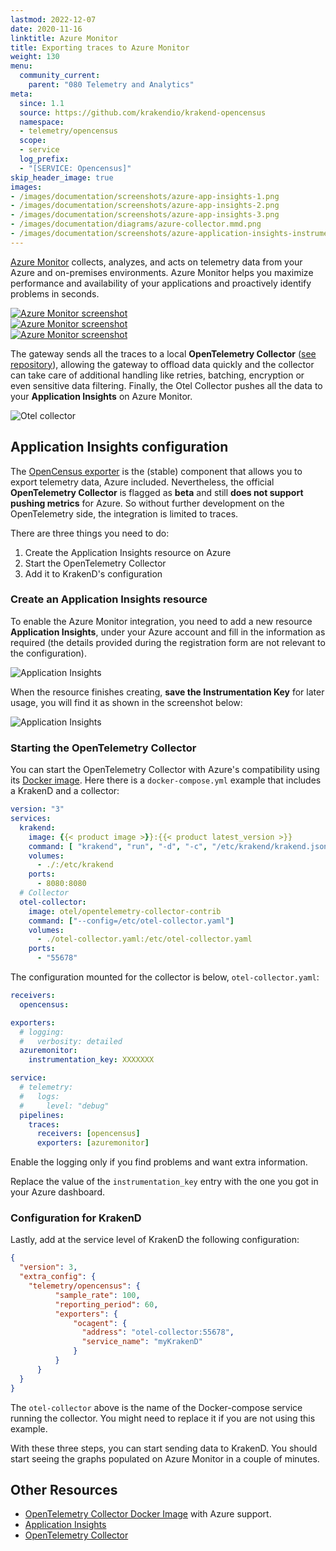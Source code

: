```yaml
---
lastmod: 2022-12-07
date: 2020-11-16
linktitle: Azure Monitor
title: Exporting traces to Azure Monitor
weight: 130
menu:
  community_current:
    parent: "080 Telemetry and Analytics"
meta:
  since: 1.1
  source: https://github.com/krakendio/krakend-opencensus
  namespace:
  - telemetry/opencensus
  scope:
  - service
  log_prefix:
  - "[SERVICE: Opencensus]"
skip_header_image: true
images:
- /images/documentation/screenshots/azure-app-insights-1.png
- /images/documentation/screenshots/azure-app-insights-2.png
- /images/documentation/screenshots/azure-app-insights-3.png
- /images/documentation/diagrams/azure-collector.mmd.png
- /images/documentation/screenshots/azure-application-insights-instrumentation-key.png
---
```


[Azure Monitor](https://azure.microsoft.com/en-us/services/monitor/) collects, analyzes, and acts on telemetry data from your Azure and on-premises environments. Azure Monitor helps you maximize performance and availability of your applications and proactively identify problems in seconds.

<section class="overflow-hidden text-gray-700 ">
  <div class="container">
    <div class="flex flex-wrap -m-1 md:-m-2">
      <div class="flex flex-wrap w-1/3">
        <div class="w-full p-1 md:p-2">
          <a href="/images/documentation/screenshots/azure-app-insights-1.png">
            <img alt="Azure Monitor screenshot" class="shadow-lg hover:scale-110 block object-cover object-center w-full h-full rounded-lg" src="/images/documentation/screenshots/azure-app-insights-1.png">
          </a>
        </div>
      </div>
      <div class="flex flex-wrap w-1/3">
        <div class="w-full p-1 md:p-2">
          <a href="/images/documentation/screenshots/azure-app-insights-2.png">
            <img alt="Azure Monitor screenshot" class="shadow-lg hover:scale-110 block object-cover object-center w-full h-full rounded-lg" src="/images/documentation/screenshots/azure-app-insights-2.png">
          </a>
        </div>
      </div>
      <div class="flex flex-wrap w-1/3">
        <div class="w-full p-1 md:p-2">
          <a href="/images/documentation/screenshots/azure-app-insights-3.png">
            <img alt="Azure Monitor screenshot" class="shadow-lg hover:scale-110 block object-cover object-center w-full h-full rounded-lg" src="/images/documentation/screenshots/azure-app-insights-3.png">
          </a>
        </div>
      </div>
  </div>
</section>


The gateway sends all the traces to a local **OpenTelemetry Collector** ([see repository](https://github.com/open-telemetry/opentelemetry-collector-contrib/tree/main/exporter/azuremonitorexporter)), allowing the gateway to offload data quickly and the collector can take care of additional handling like retries, batching, encryption or even sensitive data filtering. Finally, the Otel Collector pushes all the data to your **Application Insights** on Azure Monitor.

![Otel collector](/images/documentation/diagrams/azure-collector.mmd.png)

## Application Insights configuration
The [OpenCensus exporter](/docs/telemetry/opencensus/) is the (stable) component that allows you to export telemetry data, Azure included. Nevertheless, the official **OpenTelemetry Collector** is flagged as **beta** and still **does not support pushing metrics** for Azure. So without further development on the OpenTelemetry side, the integration is limited to traces.

There are three things you need to do:

1) Create the Application Insights resource on Azure
2) Start the OpenTelemetry Collector
3) Add it to KrakenD's configuration

### Create an Application Insights resource
To enable the Azure Monitor integration, you need to add a new resource **Application Insights**, under your Azure account and fill in the information as required (the details provided during the registration form are not relevant to the configuration).

![Application Insights](/images/documentation/screenshots/azure-application-insights.png)

When the resource finishes creating, **save the Instrumentation Key** for later usage, you will find it as shown in the screenshot below:

![Application Insights](/images/documentation/screenshots/azure-application-insights-instrumentation-key.png)

### Starting the OpenTelemetry Collector
You can start the OpenTelemetry Collector with Azure's compatibility using its [Docker image](https://hub.docker.com/r/otel/opentelemetry-collector-contrib). Here there is a `docker-compose.yml` example that includes a KrakenD and a collector:

```yaml
version: "3"
services:
  krakend:
    image: {{< product image >}}:{{< product latest_version >}}
    command: [ "krakend", "run", "-d", "-c", "/etc/krakend/krakend.json"]
    volumes:
      - ./:/etc/krakend
    ports:
      - 8080:8080
  # Collector
  otel-collector:
    image: otel/opentelemetry-collector-contrib
    command: ["--config=/etc/otel-collector.yaml"]
    volumes:
      - ./otel-collector.yaml:/etc/otel-collector.yaml
    ports:
      - "55678"
```

The configuration mounted for the collector is below, `otel-collector.yaml`:

```yaml
receivers:
  opencensus:

exporters:
  # logging:
  #   verbosity: detailed
  azuremonitor:
    instrumentation_key: XXXXXXX

service:
  # telemetry:
  #   logs:
  #     level: "debug"
  pipelines:
    traces:
      receivers: [opencensus]
      exporters: [azuremonitor]
```
Enable the logging only if you find problems and want extra information.

Replace the value of the `instrumentation_key` entry with the one you got in your Azure dashboard.

### Configuration for KrakenD
Lastly, add at the service level of KrakenD the following configuration:

```json
{
  "version": 3,
  "extra_config": {
    "telemetry/opencensus": {
          "sample_rate": 100,
          "reporting_period": 60,
          "exporters": {
              "ocagent": {
                "address": "otel-collector:55678",
                "service_name": "myKrakenD"
              }
          }
      }
  }
}
```
The `otel-collector` above is the name of the Docker-compose service running the collector. You might need to replace it if you are not using this example.

With these three steps, you can start sending data to KrakenD. You should start seeing the graphs populated on Azure Monitor in a couple of minutes.

## Other Resources

- [OpenTelemetry Collector Docker Image](https://hub.docker.com/r/otel/opentelemetry-collector-contrib) with Azure support.
- [Application Insights](https://learn.microsoft.com/en-us/azure/azure-monitor/app/app-insights-overview?tabs=net)
- [OpenTelemetry Collector](https://opentelemetry.io/docs/collector/)